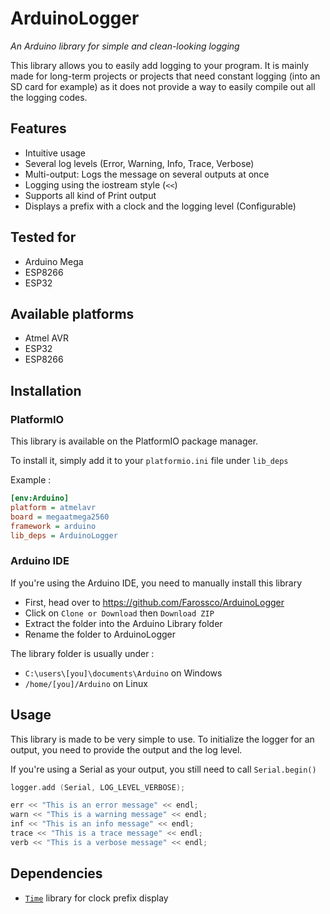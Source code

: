 # ArduinoLogger

*An Arduino library for simple and clean-looking logging*

This library allows you to easily add logging to your program. It is mainly made for long-term projects or projects that need constant logging (into an SD card for example) as it does not provide a way to easily compile out all the logging codes.

## Features
* Intuitive usage
* Several log levels (Error, Warning, Info, Trace, Verbose)
* Multi-output: Logs the message on several outputs at once
* Logging using the iostream style (`<<`)
* Supports all kind of Print output
* Displays a prefix with a clock and the logging level (Configurable)

## Tested for
* Arduino Mega
* ESP8266
* ESP32

## Available platforms
* Atmel AVR
* ESP32
* ESP8266

## Installation
### PlatformIO
This library is available on the PlatformIO package manager.

To install it, simply add it to your `platformio.ini` file under `lib_deps`

Example :

```ini
[env:Arduino]
platform = atmelavr
board = megaatmega2560
framework = arduino
lib_deps = ArduinoLogger
```

### Arduino IDE
If you're using the Arduino IDE, you need to manually install this library

* First, head over to https://github.com/Farossco/ArduinoLogger
* Click on `Clone or Download` then `Download ZIP`
* Extract the folder into the Arduino Library folder
* Rename the folder to ArduinoLogger

The library folder is usually under :
* `C:\users\[you]\documents\Arduino` on Windows
* `/home/[you]/Arduino` on Linux

## Usage

This library is made to be very simple to use. To initialize the logger for an output, you need to provide the output and the log level.

If you're using a Serial as your output, you still need to call `Serial.begin()`

```c++
logger.add (Serial, LOG_LEVEL_VERBOSE); 

err << "This is an error message" << endl;
warn << "This is a warning message" << endl;
inf << "This is an info message" << endl;
trace << "This is a trace message" << endl;
verb << "This is a verbose message" << endl;
```

## Dependencies
* [`Time`](https://github.com/PaulStoffregen/Time) library for clock prefix display